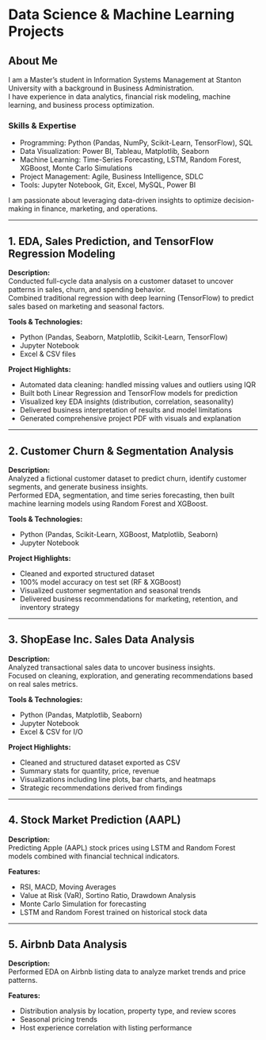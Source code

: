 # Data Science & Machine Learning Projects

## About Me  
I am a Master’s student in Information Systems Management at Stanton University with a background in Business Administration.  
I have experience in data analytics, financial risk modeling, machine learning, and business process optimization.  

### Skills & Expertise
- Programming: Python (Pandas, NumPy, Scikit-Learn, TensorFlow), SQL  
- Data Visualization: Power BI, Tableau, Matplotlib, Seaborn  
- Machine Learning: Time-Series Forecasting, LSTM, Random Forest, XGBoost, Monte Carlo Simulations  
- Project Management: Agile, Business Intelligence, SDLC  
- Tools: Jupyter Notebook, Git, Excel, MySQL, Power BI

I am passionate about leveraging data-driven insights to optimize decision-making in finance, marketing, and operations.

---

## 1. EDA, Sales Prediction, and TensorFlow Regression Modeling 

**Description:**  
Conducted full-cycle data analysis on a customer dataset to uncover patterns in sales, churn, and spending behavior.  
Combined traditional regression with deep learning (TensorFlow) to predict sales based on marketing and seasonal factors.

**Tools & Technologies:**
- Python (Pandas, Seaborn, Matplotlib, Scikit-Learn, TensorFlow)
- Jupyter Notebook
- Excel & CSV files

**Project Highlights:**
- Automated data cleaning: handled missing values and outliers using IQR  
- Built both Linear Regression and TensorFlow models for prediction  
- Visualized key EDA insights (distribution, correlation, seasonality)  
- Delivered business interpretation of results and model limitations  
- Generated comprehensive project PDF with visuals and explanation  

---

## 2. Customer Churn & Segmentation Analysis

**Description:**  
Analyzed a fictional customer dataset to predict churn, identify customer segments, and generate business insights.  
Performed EDA, segmentation, and time series forecasting, then built machine learning models using Random Forest and XGBoost.

**Tools & Technologies:**
- Python (Pandas, Scikit-Learn, XGBoost, Matplotlib, Seaborn)
- Jupyter Notebook

**Project Highlights:**
- Cleaned and exported structured dataset  
- 100% model accuracy on test set (RF & XGBoost)  
- Visualized customer segmentation and seasonal trends  
- Delivered business recommendations for marketing, retention, and inventory strategy  

---

## 3. ShopEase Inc. Sales Data Analysis

**Description:**  
Analyzed transactional sales data to uncover business insights.  
Focused on cleaning, exploration, and generating recommendations based on real sales metrics.

**Tools & Technologies:**
- Python (Pandas, Matplotlib, Seaborn)
- Jupyter Notebook  
- Excel & CSV for I/O

**Project Highlights:**
- Cleaned and structured dataset exported as CSV  
- Summary stats for quantity, price, revenue  
- Visualizations including line plots, bar charts, and heatmaps  
- Strategic recommendations derived from findings  

---

## 4. Stock Market Prediction (AAPL)

**Description:**  
Predicting Apple (AAPL) stock prices using LSTM and Random Forest models combined with financial technical indicators.

**Features:**
- RSI, MACD, Moving Averages  
- Value at Risk (VaR), Sortino Ratio, Drawdown Analysis  
- Monte Carlo Simulation for forecasting  
- LSTM and Random Forest trained on historical stock data  

---

## 5. Airbnb Data Analysis

**Description:**  
Performed EDA on Airbnb listing data to analyze market trends and price patterns.

**Features:**
- Distribution analysis by location, property type, and review scores  
- Seasonal pricing trends  
- Host experience correlation with listing performance  
